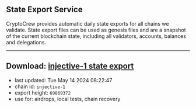 ## State Export Service
CryptoCrew provides automatic daily state exports for all chains we validate. State export files can be used as genesis files and are a snapshot of the current blockchain state, including all validators, accounts, balances and delegations.

---
**Download: [injective-1 state export](https://dl-eu2.ccvalidators.com/SERVICE/injective/injective-1_export_69869372.json)**
---

- last updated: Tue May 14 2024 08:22:47
- chain id: `injective-1`
- export height: `69869372`
- use for: airdrops, local tests, chain recovery
